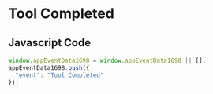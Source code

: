 # Tool Completed

## Javascript Code
```js
window.appEventData1698 = window.appEventData1698 || [];
appEventData1698.push({
  "event": "Tool Completed"
});
```




